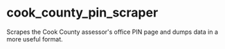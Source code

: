 cook_county_pin_scraper
=======================

Scrapes the Cook County assessor's office PIN page and dumps data in a more useful format.
